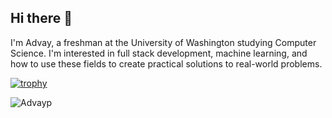 ## Hi there 👋

I'm Advay, a freshman at the University of Washington studying Computer Science. I'm interested in full stack development, machine learning, and how to use these fields to create practical solutions to real-world problems.

[![trophy](https://github-profile-trophy.vercel.app/?username=Advayp&theme=onedark)](https://github.com/ryo-ma/github-profile-trophy)

<p><img align="center" src="https://github-readme-streak-stats.herokuapp.com/?user=Advayp&theme=dark" alt="Advayp" /></p>


<!--
**Advayp/Advayp** is a ✨ _special_ ✨ repository because its `README.md` (this file) appears on your GitHub profile.

Here are some ideas to get you started:

- 🔭 I’m currently working on ...
- 🌱 I’m currently learning ...
- 👯 I’m looking to collaborate on ...
- 🤔 I’m looking for help with ...
- 💬 Ask me about ...
- 📫 How to reach me: ...
- 😄 Pronouns: ...
- ⚡ Fun fact: ...
-->
